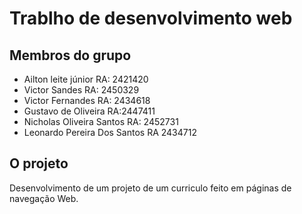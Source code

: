# Trablho de desenvolvimento web

## Membros do grupo
- Ailton leite júnior RA: 2421420
- Victor Sandes RA:  2450329
- Victor Fernandes RA: 2434618
- Gustavo de Oliveira RA:2447411
- Nicholas Oliveira Santos RA: 2452731
- Leonardo Pereira Dos Santos RA 2434712

## O projeto
Desenvolvimento de um projeto de um curriculo feito em páginas de navegação Web.

